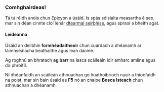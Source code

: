 ### Comhghairdeas!
Tá tú réidh anois chun Epicyon a úsáid. Is spás sóisialta measartha é seo, mar sin déan cinnte cloí lenár [dtéarmaí seirbhíse](/terms), agus spraoi a bheith agat.

#### Leideanna
Úsáid an deilbhín **formhéadaitheoir** chun cuardach a dhéanamh ar láimhseálacha beathaithe agus lean daoine.

Ag roghnú an bhratach **ag barr** na lasca scáileáin idir amharc amlíne agus do phróifíl.

Ní dhéanfaidh an scáileán athnuachan go huathoibríoch nuair a thiocfaidh na poist, mar sin bain úsáid as **F5** nó an cnaipe **Bosca Isteach** chun athnuachan a dhéanamh.
